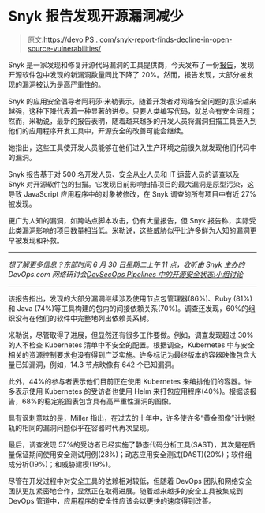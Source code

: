 # Snyk 报告发现开源漏洞减少

> 原文:[https://devo PS . com/snyk-report-finds-decline-in-open-source-vulnerabilities/](https://devops.com/snyk-report-finds-decline-in-open-source-vulnerabilities/)

Snyk 是一家发现和修复开源代码漏洞的工具提供商，今天发布了一份[报告](https://www.prnewswire.com/news-releases/snyk-state-of-open-source-security-report-reveals-vulnerabilities-down-as-cybersecurity-responsibilities-are-more-effectively-shared-across-teams-301083314.html)，发现开源软件包中发现的新漏洞数量同比下降了 20%。然而，报告发现，大部分被发现的漏洞被认为是高严重性的。

Snyk 的应用安全倡导者阿莉莎·米勒表示，随着开发者对网络安全问题的意识越来越强，这种下降代表着一种显著的进步。只要人类编写代码，就总会有安全问题；然而，米勒说，最新的报告表明，随着越来越多的开发人员将漏洞扫描工具嵌入到他们的应用程序开发工具中，开源安全的改善可能会继续。

她指出，这些工具使开发人员能够在他们进入生产环境之前很久就发现他们代码中的漏洞。

Snyk 报告基于对 500 名开发人员、安全从业人员和 IT 运营人员的调查以及 Snyk 对开源软件包的扫描。它发现目前影响扫描项目的最大漏洞是原型污染，这导致 JavaScript 应用程序中的对象被修改，在 Snyk 调查的所有项目中有近 27%被发现。

更广为人知的漏洞，如跨站点脚本攻击，仍有大量报告，但 Snyk 报告称，实际受此类漏洞影响的项目数量相当低。米勒说，这些威胁似乎比许多鲜为人知的漏洞更早被发现和补救。

* * *

*想了解更多信息？东部时间 6 月 30 日星期二上午 11 点，收听由 Snyk 主办的 DevOps.com 网络研讨会[DevSecOps Pipelines 中的开源安全状态:小组讨论](https://webinars.devops.com/the-state-of-open-source-security-in-devsecops-pipelines)*

* * *

该报告指出，发现的大部分漏洞继续涉及使用节点包管理器(86%)、Ruby (81%)和 Java (74%)等工具构建的包内的间接依赖关系(70%)。调查还发现，60%的组织没有在他们的软件中完整地列出依赖关系树。

米勒说，尽管取得了进展，但显然还有很多工作要做。例如，调查发现超过 30%的人不检查 Kubernetes 清单中不安全的配置。根据调查，Kubernetes 中与安全相关的资源控制要求也没有得到广泛实施。许多标记为最终版本的容器映像包含大量已知漏洞，例如，14.3 节点映像有 642 个已知漏洞。

此外，44%的参与者表示他们目前正在使用 Kubernetes 来编排他们的容器。许多表示使用 Kubernetes 的受访者也使用 Helm 来打包应用程序(40%)。根据该报告，68%的稳定舵图表包含具有高严重性漏洞的图像。

具有讽刺意味的是，Miller 指出，在过去的十年中，许多使许多“黄金图像”计划脱轨的相同的漏洞问题似乎在容器时代再次显现。

最后，调查发现 57%的受访者已经实施了静态代码分析工具(SAST)，其次是在质量保证期间使用安全测试用例(28%)；动态应用安全测试(DAST)(20%)；软件组成分析(19%)；和威胁建模(19%)。

尽管在开发过程中对安全工具的依赖相对较低，但随着 DevOps 团队和网络安全团队更加紧密地合作，显然正在取得进展。随着越来越多的安全工具被集成到 DevOps 管道中，应用程序的安全性应该会以更快的速度得到改善。